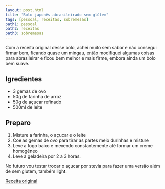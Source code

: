```yaml
---
layout: post.html
title: "Bolo japonês abrasileirado sem glútem"
tags: [pessoal, receitas, sobremesas]
path1: pessoal
path2: receitas
path3: sobremesas
---
```


Com a receita original desse bolo, achei muito sem sabor e não consegui firmar bem, ficando quase um mingau, então modifiquei algumas coisas para abrasileirar e ficou bem melhor e mais firme, embora ainda um bolo bem suave.

<h2>Igredientes</h2>

* 3 gemas de ovo
* 50g de farinha de arroz
* 50g de açucar refinado
* 500ml de leite

<h2>Preparo</h2>

1. Misture a farinha, o açucar e o leite
2. Coe as gemas de ovo para tirar as partes meio durinhas e misture
3. Leve a fogo baixo e mexendo constantemente até formar um creme homogêneo
4. Leve a geladeira por 2 a 3 horas.


No futuro vou testar trocar o açucar por stevia para fazer uma versão além de sem glutem, também light.


[Receita original](https://www.instagram.com/reel/DEk5Z0GyTWy/)
